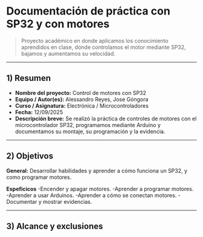 # Documentación de práctica con SP32 y con motores

>  Proyecto académico en donde aplicamos los conocimiento aprendidos en clase, donde controlamos el motor mediante SP32, bajamos y aumentamos su velocidad.

---


## 1) Resumen 
- **Nombre del proyecto:** Control de motores con SP32
- **Equipo / Autor(es):** Alessandro Reyes, Jose Góngora  
- **Curso / Asignatura:** Electrónica / Microcontroladores  
- **Fecha:** 12/09/2025  
- **Descripción breve:** Se realizó la práctica de controles de motores con el microcontrolador SP32, programamos mediante Arduino y documentamos su montaje, su programación y la evidencia.

---


## 2) Objetivos

**General:** Desarrollar habilidades y aprender a cómo funciona un SP32, y como programar motores.


 **Espeficicos** 
 -Encender y apagar motores.
 -Aprender a programar motores.
 -Aprender a usar Arduinos.
 -Aprender a cómo se conectan motores.
 -Documentar y mostrar evidencias.

---


 ## 3) Alcance y exclusiones
 